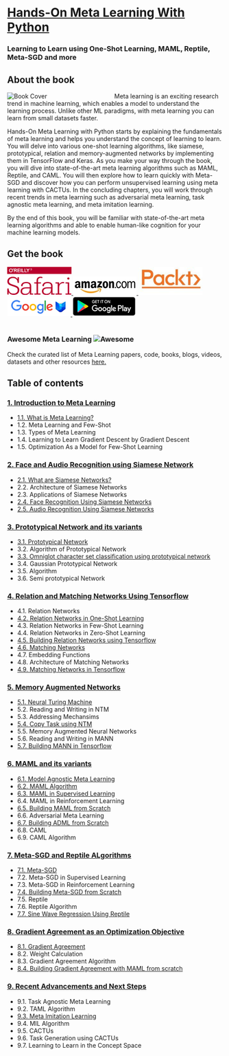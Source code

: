 # [Hands-On Meta Learning With Python](https://www.amazon.com/Hands-Meta-Learning-Python-algorithms-ebook/dp/B07KJJHYKF/ref=sr_1_1?ie=UTF8&qid=1543222179&sr=8-1&keywords=meta+learning+hands+on)


###  Learning to Learn using One-Shot Learning, MAML, Reptile, Meta-SGD and more



## About the book
<a target="_blank" href="https://www.amazon.com/Hands-Meta-Learning-Python-algorithms-ebook/dp/B07KJJHYKF/ref=sr_1_1?ie=UTF8&qid=1543222179&sr=8-1&keywords=meta+learning+hands+on">
  <img src="https://github.com/sudharsan13296/Hands-On-Meta-Learning-With-Python/blob/master/Images/hands-on%20meta%20learning%20sudharsan.png" alt="Book Cover" width="250" align="left"/>
</a>

Meta learning is an exciting research trend in machine learning, which enables a model to understand the learning process. Unlike other ML paradigms, with meta learning you can learn from small datasets faster.

Hands-On Meta Learning with Python starts by explaining the fundamentals of meta learning and helps you understand the concept of learning to learn. You will delve into various one-shot learning algorithms, like siamese, prototypical, relation and memory-augmented networks by implementing them in TensorFlow and Keras. As you make your way through the book, you will dive into state-of-the-art meta learning algorithms such as MAML, Reptile, and CAML. You will then explore how to learn quickly with Meta-SGD and discover how you can perform unsupervised learning using meta learning with CACTUs. In the concluding chapters, you will work through recent trends in meta learning such as adversarial meta learning, task agnostic meta learning, and meta imitation learning.

By the end of this book, you will be familiar with state-of-the-art meta learning algorithms and able to enable human-like cognition for your machine learning models.

## Get the book 
<div>
<a target="_blank" href="https://www.oreilly.com/library/view/hands-on-meta-learning/9781789534207/"> 
   <img src="./Images/Oreilly_safari_logo.png" alt="Oreilly Safari" hieght=150, width=150>
</a>
  
<a target="_blank" href="https://www.amazon.com/Hands-Meta-Learning-Python-algorithms-ebook/dp/B07KJJHYKF">
  <img src="./Images/amazon_logo.jpg" alt="Amazon" >
</a>

<a target="_blank" href="https://www.packtpub.com/big-data-and-business-intelligence/hands-meta-learning-python">
  <img src="./Images/packt_logo.jpeg" alt="Packt" hieght=150, width=150 >
</a>

<a target="_blank" href="https://books.google.co.in/books?id=yx2CDwAAQBAJ&dq=Hands-On+Meta+Learning+with+Python&source=gbs_navlinks_s">
  <img src="./Images/googlebooks_logo.png" alt="Google Books" 
</a>

<a target="_blank" href="https://play.google.com/store/books/details/Sudharsan_Ravichandiran_Hands_On_Meta_Learning_wit?id=yx2CDwAAQBAJ">
  <img src="./Images/googleplay_logo.png" alt="google" >
</a>
<br>
</div>

<br>


### Awesome Meta Learning ![Awesome](https://cdn.rawgit.com/sindresorhus/awesome/d7305f38d29fed78fa85652e3a63e154dd8e8829/media/badge.svg)

Check the curated list of Meta Learning papers, code, books, blogs, videos, datasets and other resources [here.](https://github.com/sudharsan13296/Awesome-Meta-Learning) 

## Table of contents 

### [1. Introduction to Meta Learning](https://github.com/sudharsan13296/Hands-On-Meta-Learning-With-Python/tree/master/01.%20Introduction%20to%20Meta%20Learning)

* [1.1. What is Meta Learning?](https://github.com/sudharsan13296/Hands-On-Meta-Learning-With-Python/blob/master/01.%20Introduction%20to%20Meta%20Learning/1.1%20What%20is%20Meta%20Learning.ipynb)
* 1.2. Meta Learning and Few-Shot
* 1.3. Types of Meta Learning
* 1.4. Learning to Learn Gradient Descent by Gradient Descent
* 1.5. Optimization As a Model for Few-Shot Learning


### [2. Face and Audio Recognition using Siamese Network](https://github.com/sudharsan13296/Hands-On-Meta-Learning-With-Python/tree/master/02.%20Face%20and%20Audio%20Recognition%20using%20Siamese%20Networks)

* [2.1. What are Siamese Networks?](https://github.com/sudharsan13296/Hands-On-Meta-Learning-With-Python/blob/master/02.%20Face%20and%20Audio%20Recognition%20using%20Siamese%20Networks/2.1.%20What%20are%20Siamese%20Networks%3F.ipynb)
* 2.2. Architecture of Siamese Networks
* 2.3. Applications of Siamese Networks
* [2.4. Face Recognition Using Siamese Networks](https://github.com/sudharsan13296/Hands-On-Meta-Learning-With-Python/blob/master/02.%20Face%20and%20Audio%20Recognition%20using%20Siamese%20Networks/2.4%20Face%20Recognition%20Using%20Siamese%20Network.ipynb)
* [2.5. Audio Recognition Using Siamese Networks](https://github.com/sudharsan13296/Hands-On-Meta-Learning-With-Python/blob/master/02.%20Face%20and%20Audio%20Recognition%20using%20Siamese%20Networks/2.5%20Audio%20Recognition%20using%20Siamese%20Network.ipynb)


### [3. Prototypical Network and its variants](https://github.com/sudharsan13296/Hands-On-Meta-Learning-With-Python/tree/master/03.%20Prototypical%20Networks%20and%20its%20Variants)

* [3.1. Prototypical Network](https://github.com/sudharsan13296/Hands-On-Meta-Learning-With-Python/blob/master/03.%20Prototypical%20Networks%20and%20its%20Variants/3.1%20Prototypical%20Networks.ipynb)
* 3.2. Algorithm of Prototypical Network
* [3.3. Omniglot character set classification using prototypical network](https://github.com/sudharsan13296/Hands-On-Meta-Learning-With-Python/blob/master/03.%20Prototypical%20Networks%20and%20its%20Variants/3.3%20Omniglot%20Character%20set%20classification%20using%20Prototypical%20Network.ipynb)
* 3.4. Gaussian Prototypical Network
* 3.5. Algorithm
* 3.6. Semi prototypical Network


### [4. Relation and Matching Networks Using Tensorflow](https://github.com/sudharsan13296/Hands-On-Meta-Learning-With-Python/tree/master/04.%20Relation%20and%20Matching%20Networks%20Using%20Tensorflow)

* 4.1. Relation Networks
* [4.2. Relation Networks in One-Shot Learning](https://github.com/sudharsan13296/Hands-On-Meta-Learning-With-Python/blob/master/04.%20Relation%20and%20Matching%20Networks%20Using%20Tensorflow/4.2%20Relation%20Networks%20in%20One-Shot%20Learning.ipynb)
* 4.3. Relation Networks in Few-Shot Learning 
* 4.4. Relation Networks in Zero-Shot Learning
* [4.5. Building Relation Networks using Tensorflow](https://github.com/sudharsan13296/Hands-On-Meta-Learning-With-Python/blob/master/04.%20Relation%20and%20Matching%20Networks%20Using%20Tensorflow/4.5%20Building%20Relation%20Network%20Using%20Tensorflow.ipynb)
* [4.6. Matching Networks](https://github.com/sudharsan13296/Hands-On-Meta-Learning-With-Python/blob/master/04.%20Relation%20and%20Matching%20Networks%20Using%20Tensorflow/4.6%20Matching%20Networks.ipynb)
* 4.7. Embedding Functions
* 4.8. Architecture of Matching Networks
* [4.9. Matching Networks in Tensorflow](https://github.com/sudharsan13296/Hands-On-Meta-Learning-With-Python/blob/master/04.%20Relation%20and%20Matching%20Networks%20Using%20Tensorflow/4.9%20Matching%20Networks%20Using%20Tensorflow.ipynb)


### [5. Memory Augmented Networks](https://github.com/sudharsan13296/Hands-On-Meta-Learning-With-Python/tree/master/05.%20Memory%20Augmented%20Networks)

* [5.1. Neural Turing Machine](https://github.com/sudharsan13296/Hands-On-Meta-Learning-With-Python/blob/master/05.%20Memory%20Augmented%20Networks/5.1%20Neural%20Turing%20Machine.ipynb)
* 5.2. Reading and Writing in NTM
* 5.3. Addressing Mechansims
* [5.4. Copy Task using NTM](https://github.com/sudharsan13296/Hands-On-Meta-Learning-With-Python/blob/master/05.%20Memory%20Augmented%20Networks/5.4%20Copy%20Task%20Using%20NTM.ipynb)
* 5.5. Memory Augmented Neural Networks
* 5.6. Reading and Writing in MANN
* [5.7. Building MANN in Tensorflow](https://github.com/sudharsan13296/Hands-On-Meta-Learning-With-Python/blob/master/05.%20Memory%20Augmented%20Networks/5.7%20Building%20MANN%20in%20Tensorflow%20.ipynb)


### [6. MAML and its variants](https://github.com/sudharsan13296/Hands-On-Meta-Learning-With-Python/tree/master/06.%20MAML%20and%20it's%20Variants)

* [6.1. Model Agnostic Meta Learning](https://github.com/sudharsan13296/Hands-On-Meta-Learning-With-Python/blob/master/06.%20MAML%20and%20it's%20Variants/6.1%20Model%20Agnostic%20Meta%20Learning.ipynb)
* [6.2. MAML Algorithm](https://github.com/sudharsan13296/Hands-On-Meta-Learning-With-Python/blob/master/06.%20MAML%20and%20it's%20Variants/6.2%20MAML%20ALgorithm.ipynb)
* [6.3. MAML in Supervised Learning](https://github.com/sudharsan13296/Hands-On-Meta-Learning-With-Python/blob/master/06.%20MAML%20and%20it's%20Variants/6.3%20MAML%20in%20Supervised%20Learning.ipynb)
* 6.4. MAML in Reinforcement Learning
* [6.5. Building MAML from Scratch](https://github.com/sudharsan13296/Hands-On-Meta-Learning-With-Python/blob/master/06.%20MAML%20and%20it's%20Variants/6.5%20Building%20MAML%20From%20Scratch.ipynb)
* 6.6. Adversarial Meta Learning
* [6.7. Building ADML from Scratch](https://github.com/sudharsan13296/Hands-On-Meta-Learning-With-Python/blob/master/06.%20MAML%20and%20it's%20Variants/6.7%20Building%20ADML%20From%20Scratch.ipynb)
* 6.8. CAML
* 6.9. CAML Algorithm


### [7. Meta-SGD and Reptile ALgorithms](https://github.com/sudharsan13296/Hands-On-Meta-Learning-With-Python/tree/master/07.%20Meta-SGD%20and%20Reptile%20Algorithms)

* [7.1. Meta-SGD](https://github.com/sudharsan13296/Hands-On-Meta-Learning-With-Python/blob/master/07.%20Meta-SGD%20and%20Reptile%20Algorithms/7.1%20Meta-SGD.ipynb)
* 7.2. Meta-SGD in Supervised Learning
* 7.3. Meta-SGD in Reinforcement Learning
* [7.4. Building Meta-SGD from Scratch](https://github.com/sudharsan13296/Hands-On-Meta-Learning-With-Python/blob/master/07.%20Meta-SGD%20and%20Reptile%20Algorithms/7.4%20Building%20Meta-SGD%20from%20Scratch.ipynb)
* 7.5. Reptile
* 7.6. Reptile Algorithm
* [7.7. Sine Wave Regression Using Reptile](https://github.com/sudharsan13296/Hands-On-Meta-Learning-With-Python/blob/master/07.%20Meta-SGD%20and%20Reptile%20Algorithms/7.7%20Sine%20wave%20Regression%20Using%20Reptile.ipynb)


### [8. Gradient Agreement as an Optimization Objective](https://github.com/sudharsan13296/Hands-On-Meta-Learning-With-Python/tree/master/08.%20Gradient%20Agreement%20As%20An%20Optimization%20Objective)

* [8.1. Gradient Agreement](https://github.com/sudharsan13296/Hands-On-Meta-Learning-With-Python/blob/master/08.%20Gradient%20Agreement%20As%20An%20Optimization%20Objective/8.1%20Gradient%20Agreement%20as%20an%20Optimization.ipynb)
* 8.2. Weight Calculation
* 8.3. Gradient Agreement Algorithm
* [8.4. Building Gradient Agreement with MAML from scratch](https://github.com/sudharsan13296/Hands-On-Meta-Learning-With-Python/blob/master/08.%20Gradient%20Agreement%20As%20An%20Optimization%20Objective/8.4%20Building%20Gradient%20Agreement%20Algorithm%20with%20MAML.ipynb)


### [9. Recent Advancements and Next Steps](https://github.com/sudharsan13296/Hands-On-Meta-Learning-With-Python/tree/master/09.%20Recent%20Advancements%20and%20Next%20Steps)

* 9.1. Task Agnostic Meta Learning
* 9.2. TAML Algorithm
* [9.3. Meta Imitation Learning](https://github.com/sudharsan13296/Hands-On-Meta-Learning-With-Python/blob/master/09.%20Recent%20Advancements%20and%20Next%20Steps/9.3%20Meta%20Imitation%20Learning.ipynb)
* 9.4. MIL Algorithm
* 9.5. CACTUs
* 9.6. Task Generation using CACTUs
* 9.7. Learning to Learn in the Concept Space 

